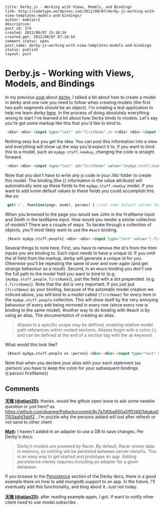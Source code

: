 ```
title: Derby.js - Working with Views, Models, and Bindings
link: http://codetype.wordpress.com/2012/08/07/derby-js-working-with-view-templates-models-and-bindings/
author: mablair2
description: 
post_id: 174
created: 2012/08/07 15:18:54
created_gmt: 2012/08/07 07:18:54
comment_status: open
post_name: derby-js-working-with-view-templates-models-and-bindings
status: publish
layout: post
```

# Derby.js - Working with Views, Models, and Bindings

In my previous [post](http://codetype.wordpress.com/2012/07/22/derby-js-playing-with-models/) about [derby](http://derbyjs.com/), I talked a bit about how to create a model in derby and one rule you need to follow when creating models (the first two path segments should be an object). I'm creating a test application to help me learn derby [here](https://github.com/duereg/Potluck). In the process of doing absolutely everything wrong to start I've learned a bit about how Derby binds to models. Let's say you're got some markup like this that you'd like to bind to. 
``` html
 <div> <div> <input type="text" id="firstName" /> </div> <div> <input type="text" id="lastName" /> </div> <div> <input type="tel" id="phoneNumber" /> </div> <div> <input type="date" id="birthDate" /> </div> </div> 
```

 Nothing sexy but you get the idea. You can post this information into a view and everything will show up the way you'd expect it to. If you want to bind this to a model, such as `myApp.stuff.newGuy`, changing the code is straight forward. 
``` html
 <div> <div> <input type="text" id="firstName" value="{myApp.stuff.newGuy.firstName}" /> </div> <div> <input type="text" id="lastName" value="{myApp.stuff.newGuy.lastName}" /> </div> <div> <input type="tel" id="phoneNumber" value="{myApp.stuff.newGuy.phoneNumber}" /> </div> <div> <input type="date" id="birthDate" value="{myApp.stuff.newGuy.birthDate}" /> </div> </div> 
```

 Note that you don't have to write any js code in your /lib/ folder to create this model. The binding [the {} information in the value attribute] will automatically wire up these fields to the `myApp.stuff.newGuy` model. If you want to add some default values to these fields you could accomplish this like so: 
``` js
 get('/', function(page, model, params) { //set some default values for my model model.set('myApp.stuff.newGuy', { firstName: 'John', lastName: 'Smith' }); //render my template containing the model above page.render(); }); 
```

 When you browsed to the page you would see John in the firstName input and Smith in the lastName input. How would you render a similar collection of models? There are a couple of ways. To iterate through a collection of objects, you'll most likely want to use the `#each` binding. 
``` html
 {#each myApp.stuff.people} <div> <div> <input type="text" value="{.firstName}" /> </div> <div> <input type="text" value="{.lastName}" /> </div> <div> <input type="tel" value="{.phoneNumber}" /> </div> <div> <input type="date" value="{.birthDate}" /> </div> </div> {/} 
```

 Several things to note here. First, you have to remove the id's from the html inputs you are binding to. Each input needs to have a unique id. If you omit the id field from the markup, derby will generate a unique id for you. Otherwise you'll be repeating the same id over and over again (and get strange behaviour as a result). Second, in an `#each` binding you don't use the full path to the model field you want to bind to (e.g. `{myApp.stuff.people.firstName}`), just the field with a dot prepended. (e.g. `{.firstName}`). Note that the dot is very important. If you just put `{firstName}` as your binding, because of the automatic model creation we noticed above, you will bind to a model called `{firstName}` for every item in the `myApp.stuff.people` collection. This will show itself by the very annoying behaviour of every edit being mirrored in every row (since every row is binding to the same model). Another way to do binding with #each is by using an alias. The documentation of creating an alias: 

> Aliases to a specific scope may be defined, enabling relative model path references within nested sections. Aliases begin with a colon (:), and can be defined at the end of a section tag with the as keyword. 

What would this look like? 
``` html
 {#each myApp.stuff.people as :person} <div> <div> <input type="text" value="{:person.firstName}" /> </div> <div> <input type="text" value="{:person.lastName}" /> </div> <div> <input type="tel" value="{:person.phoneNumber}" /> </div> <div> <input type="date" value="{:person.birthDate}" /> </div> </div> {/} 
```

 Note that when you declare your alias with your each statement (as :person) you have to keep the colon for your subsequent bindings ({:person.firstName})

## Comments

**[天猪 (@atian25)](#18 "2012-08-08 10:53:15"):** thanks. would the github open issue to ask some newbie question or just here? as https://github.com/duereg/Potluck/commit/9c7a7d0ba650a51f51487bbaba01103aafd3ddf2 , I'm puzzle why the persons added will lost after refresh or not send to other client

**[Matt](#19 "2012-08-08 11:13:25"):** I haven't added in an adapter to use a DB to save changes. Per Derby's docs: 

> Derby’s models are powered by Racer. By default, Racer stores data in memory, so nothing will be persisted between server restarts. This is an easy way to get started and prototype an app. Adding persistence merely requires including an adapter for a given database. 

If you browse to the [Persistence](http://derbyjs.com/#persistence) section of the Derby docs, there is a good example there on how to add mongodb support to an app. In the future, I'll eventually add this functionality, and blog about it. Just not today.

**[天猪 (@atian25)](#20 "2012-08-08 11:13:30"):** after reading example again, I got. if want to notify other client need to use model.subscribe .

